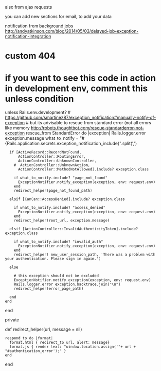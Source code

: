 
also from ajax requests

you can add new sections for email, to add your data

notification from background jobs http://andyatkinson.com/blog/2014/05/03/delayed-job-exception-notification-integration

  # custom 404
  # if you want to see this code in action in development env, comment this unless condition
  unless Rails.env.development?
    # https://github.com/smartinez87/exception_notification#manually-notify-of-exception
    # but its advisable to rescue from standard error (not all errors like memory http://robots.thoughtbot.com/rescue-standarderror-not-exception
    rescue_from StandardError do |exception|
      Rails.logger.error exception.message
      what_to_notify = "#{Rails.application.secrets.exception_notification_include}".split(',')

      if [ActiveRecord::RecordNotFound,
          ActionController::RoutingError,
          ActionController::UnknownController,
        #  ActionController::UnknownAction,
          ActionController::MethodNotAllowed].include? exception.class

        if what_to_notify.include? "page_not_found"
          ExceptionNotifier.notify_exception(exception, env: request.env)
        end
        redirect_helper(page_not_found_path)

      elsif [CanCan::AccessDenied].include? exception.class

        if what_to_notify.include? "access_denied"
          ExceptionNotifier.notify_exception(exception, env: request.env)
        end
        redirect_helper(root_url, exception.message)

      elsif [ActionController::InvalidAuthenticityToken].include? exception.class

        if what_to_notify.include? "invalid_auth"
          ExceptionNotifier.notify_exception(exception, env: request.env)
        end
        redirect_helper( new_user_session_path, 'There was a problem with your authentication. Please sign in again.')

      else

        # this exception should not be excluded
        ExceptionNotifier.notify_exception(exception, env: request.env)
        Rails.logger.error exception.backtrace.join("\n")
        redirect_helper(error_page_path)

      end
    end
  end

  private

  def redirect_helper(url, message = nil)

    respond_to do |format|
      format.html { redirect_to url, alert: message}
      format.js { render text: "window.location.assign('"+ url + "#authentication_error');" }
    end
  end
